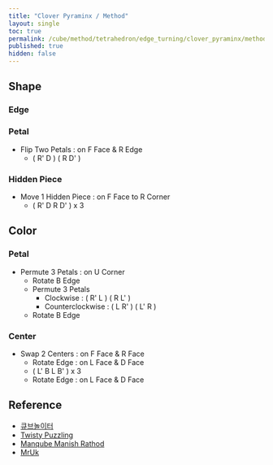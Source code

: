 ```yaml
---
title: "Clover Pyraminx / Method"
layout: single
toc: true
permalink: /cube/method/tetrahedron/edge_turning/clover_pyraminx/method
published: true
hidden: false
---
```


<head>
  <base target="_blank">
</head>



## Shape

### Edge

### Petal

- Flip Two Petals : on F Face & R Edge
  - ( R' D ) ( R D' )

### Hidden Piece

- Move 1 Hidden Piece : on F Face to R Corner
  - ( R' D R D' ) x 3



## Color

### Petal

- Permute 3 Petals : on U Corner
  - Rotate B Edge
  - Permute 3 Petals
    - Clockwise : ( R' L ) ( R L' )
    - Counterclockwise : ( L R' ) ( L' R )
  - Rotate B Edge

### Center

- Swap 2 Centers : on F Face & R Face
  - Rotate Edge : on L Face & D Face
  - ( L' B L B' ) x 3
  - Rotate Edge : on L Face & D Face



## Reference

- [큐브놀이터](https://youtu.be/85_Zb7q5K70)
- [Twisty Puzzling](https://youtu.be/DHszKFPA2Tc)
- [Manqube Manish Rathod](https://youtu.be/Ry_KvT71kcg)
- [MrUk](https://youtu.be/gSI5dhuFupE)